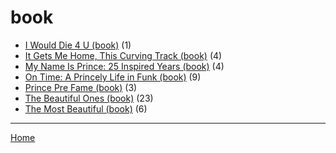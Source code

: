 # book

  * [I Would Die 4 U (book)](./book/i-would-die-4-u/) (1)
  * [It Gets Me Home, This Curving Track (book)](./book/it-gets-me-home-this-curving-track/) (4)
  * [My Name Is Prince: 25 Inspired Years (book)](./book/my-name-is-prince-25-inspired-years/) (4)
  * [On Time: A Princely Life in Funk (book)](./book/on-time-a-princely-life-in-funk/) (9)
  * [Prince Pre Fame (book)](./book/prince-pre-fame/) (3)
  * [The Beautiful Ones (book)](./book/the-beautiful-ones/) (23)
  * [The Most Beautiful (book)](./book/the-most-beautiful/) (6)

----

[Home](../)
